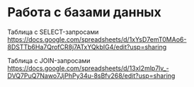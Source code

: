 # Работа с базами данных

Таблица с SELECT-запросами
https://docs.google.com/spreadsheets/d/1xYsD7emT0MAo6-8DSTTb6Ha7QrofCR8j7ATxYQkbIG4/edit?usp=sharing

Таблица с JOIN-запросами
https://docs.google.com/spreadsheets/d/13xI2mlp7lv_-DVQ7PuQ7Nawo7JjPhPy34u-8sBfv268/edit?usp=sharing

